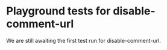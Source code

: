 # Playground tests for disable-comment-url
We are still awaiting the first test run for disable-comment-url.
